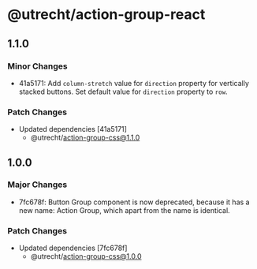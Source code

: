 # @utrecht/action-group-react

## 1.1.0

### Minor Changes

- 41a5171: Add `column-stretch` value for `direction` property for vertically stacked buttons.
  Set default value for `direction` property to `row`.

### Patch Changes

- Updated dependencies [41a5171]
  - @utrecht/action-group-css@1.1.0

## 1.0.0

### Major Changes

- 7fc678f: Button Group component is now deprecated, because it has a new name: Action Group, which apart from the name is identical.

### Patch Changes

- Updated dependencies [7fc678f]
  - @utrecht/action-group-css@1.0.0
